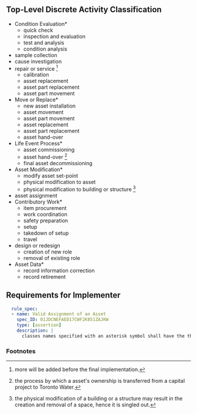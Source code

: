 ## Top-Level Discrete Activity Classification
* Condition Evaluation*
  * quick check
  * inspection and evaluation
  * test and analysis
  * condition analysis
* sample collection
* cause investigation
* repair or service [^1]
  * calibration
  * asset replacement
  * asset part replacement 
  * asset part movement 
* Move or Replace*
  * new asset installation
  * asset movement
  * asset part movement
  * asset replacement
  * asset part replacement
  * asset hand-over
* Life Event Process*
  * asset commissioning
  * asset hand-over [^3]
  * final asset decommissioning 
* Asset Modification*
  * modify asset set-point
  * physical modification to asset
  * physical modification to building or structure [^2]
* asset assignment
* Contributory Work*
  * item procurement
  * work coordination
  * safety preparation
  * setup
  * takedown of setup
  * travel
* design or redesign
  * creation of new role
  * removal of existing role
* Asset Data*
  * record information correction
  * record retirement



## Requirements for Implementer

```yaml
  rule_spec:
  - name: Valid Assignment of an Asset
    spec_ID: 01JDCNEFAED17CWF2K851ZAJKW
    type: [assertion]
    description: |
      classes names specified with an asterisk symbol shall have the their .property.appliable_to_individual value set to false
```


### Footnotes
[^1]: more will be added before the final implementation. 
[^2]: the physical modification of a building or a structure may result in the creation and removal of a space, hence it is singled out. 
[^3]: the process by which a asset's ownership is transferred from a capital project to Toronto Water. 
